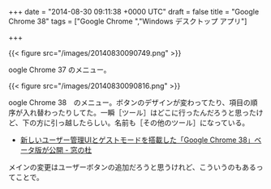 
+++
date = "2014-08-30 09:11:38 +0000 UTC"
draft = false
title = "Google Chrome 38"
tags = ["Google Chrome ","Windows デスクトップ アプリ"]

+++


{{< figure src="/images/20140830090749.png"  >}}

oogle Chrome 37 のメニュー。

{{< figure src="/images/20140830090816.png"  >}}

oogle Chrome 38　のメニュー。ボタンのデザインが変わってたり、項目の順序が入れ替わったりしてた。一瞬［ツール］はどこに行ったんだろうと思ったけど、下の方に引っ越したらしい。名前も［その他のツール］になっている。

<ul>
<li><a href="http://www.forest.impress.co.jp/docs/news/20140829_664259.html">新しいユーザー管理UIとゲストモードを搭載した「Google Chrome 38」ベータ版が公開 - 窓の杜</a></li>
</ul>メインの変更はユーザーボタンの追加だろうと思うけれど、こういうのもあるってことで。


